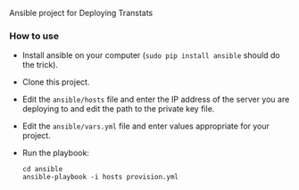 Ansible project for Deploying Transtats


### How to use

- Install ansible on your computer (`sudo pip install ansible` should do the
  trick).
- Clone this project.
- Edit the `ansible/hosts` file and enter the IP address of the server you are
	deploying to and edit the path to the private key file.
- Edit the `ansible/vars.yml` file and enter values appropriate for your project.
- Run the playbook:

	```
	cd ansible
	ansible-playbook -i hosts provision.yml
	```	
